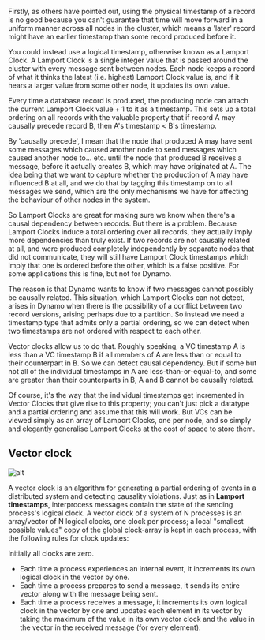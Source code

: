 Firstly, as others have pointed out, using the physical timestamp of a record is no good because you can't guarantee that time will move forward in a uniform manner across all nodes in the cluster, which means a 'later' record might have an earlier timestamp than some record produced before it.

You could instead use a logical timestamp, otherwise known as a Lamport Clock. A Lamport Clock is a single integer value that is passed around the cluster with every message sent between nodes. Each node keeps a record of what it thinks the latest (i.e. highest) Lamport Clock value is, and if it hears a larger value from some other node, it updates its own value.

Every time a database record is produced, the producing node can attach the current Lamport Clock value + 1 to it as a timestamp. This sets up a total ordering on all records with the valuable property that if record A may causally precede record B, then A's timestamp < B's timestamp. 

By 'causally precede', I mean that the node that produced A may have sent some messages which caused another node to send messages which caused another node to... etc. until the node that produced B receives a message, before it actually creates B, which may have originated at A. The idea being that we want to capture whether the production of A may have influenced B at all, and we do that by tagging this timestamp on to all messages we send, which are the only mechanisms we have for affecting the behaviour of other nodes in the system.

So Lamport Clocks are great for making sure we know when there's a causal dependency between records. But there is a problem. Because Lamport Clocks induce a total ordering over all records, they actually imply more dependencies than truly exist. If two records are not causally related at all, and were produced completely independently by separate nodes that did not communicate, they will still have Lamport Clock timestamps which imply that one is ordered before the other, which is a false positive. For some applications this is fine, but not for Dynamo.

The reason is that Dynamo wants to know if two messages cannot possibly be causally related. This situation, which Lamport Clocks can not detect, arises in Dynamo when there is the possibility of a conflict between two record versions, arising perhaps due to a partition. So instead we need a timestamp type that admits only a partial ordering, so we can detect when two timestamps are not ordered with respect to each other. 

Vector clocks allow us to do that. Roughly speaking, a VC timestamp A is less than a VC timestamp B if all members of A are less than or equal to their counterpart in B. So we can detect causal dependency. But if some but not all of the individual timestamps in A are less-than-or-equal-to, and some are greater than their counterparts in B, A and B cannot be causally related.

Of course, it's the way that the individual timestamps get incremented in Vector Clocks that give rise to this property; you can't just pick a datatype and a partial ordering and assume that this will work. But VCs can be viewed simply as an array of Lamport Clocks, one per node, and so simply and elegantly generalise Lamport Clocks at the cost of space to store them.

## Vector clock

![alt](https://upload.wikimedia.org/wikipedia/commons/thumb/5/55/Vector_Clock.svg/500px-Vector_Clock.svg.png)

A vector clock is an algorithm for generating a partial ordering of events in a distributed system and detecting causality violations. Just as in __Lamport timestamps__, interprocess messages contain the state of the sending process's logical clock. A vector clock of a system of N processes is an array/vector of N logical clocks, one clock per process; a local "smallest possible values" copy of the global clock-array is kept in each process, with the following rules for clock updates:

Initially all clocks are zero.
* Each time a process experiences an internal event, it increments its own logical clock in the vector by one.
* Each time a process prepares to send a message, it sends its entire vector along with the message being sent.
* Each time a process receives a message, it increments its own logical clock in the vector by one and updates each element in its vector by taking the maximum of the value in its own vector clock and the value in the vector in the received message (for every element).
